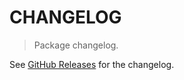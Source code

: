 # CHANGELOG

> Package changelog.

See [GitHub Releases](https://github.com/stdlib-js/array-base-flatten2d-by/releases) for the changelog.